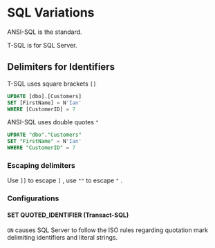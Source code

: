 # SQL Variations

ANSI-SQL is the standard.

T-SQL is for SQL Server.

## Delimiters for Identifiers

T-SQL uses square brackets `[]`

```sql
UPDATE [dbo].[Customers]
SET [FirstName] = N'Ian'
WHERE [CustomerID] = 7
```

ANSI-SQL uses double quotes `"`

```sql
UPDATE "dbo"."Customers"
SET "FirstName" = N'Ian'
WHERE "CustomerID" = 7
```

### Escaping delimiters

Use `]]` to escape `]` , use `""` to escape `"` .

### Configurations

#### SET QUOTED\_IDENTIFIER \(Transact-SQL\)

`ON` causes SQL Server to follow the ISO rules regarding quotation mark delimiting identifiers and literal strings.

